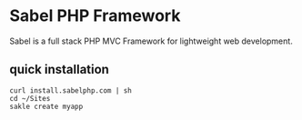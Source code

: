 # Sabel PHP Framework

Sabel is a full stack PHP MVC Framework for lightweight web development.

## quick installation


	curl install.sabelphp.com | sh
	cd ~/Sites
	sakle create myapp